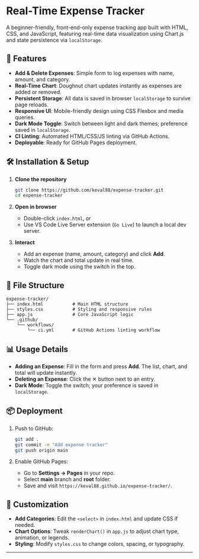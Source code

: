 
# Real-Time Expense Tracker

A beginner-friendly, front-end-only expense tracking app built with HTML, CSS, and JavaScript, featuring real-time data visualization using Chart.js and state persistence via `localStorage`.

## 🚀 Features

- **Add & Delete Expenses**: Simple form to log expenses with name, amount, and category.
- **Real-Time Chart**: Doughnut chart updates instantly as expenses are added or removed.
- **Persistent Storage**: All data is saved in browser `localStorage` to survive page reloads.
- **Responsive UI**: Mobile-friendly design using CSS Flexbox and media queries.
- **Dark Mode Toggle**: Switch between light and dark themes; preference saved in `localStorage`.
- **CI Linting**: Automated HTML/CSS/JS linting via GitHub Actions.
- **Deployable**: Ready for GitHub Pages deployment.

## 🛠️ Installation & Setup

1. **Clone the repository**
   ```bash
   git clone https://github.com/keval88/expense-tracker.git
   cd expense-tracker
   ```

2. **Open in browser**
   - Double-click `index.html`, or
   - Use VS Code Live Server extension (`Go Live`) to launch a local dev server.

3. **Interact**
   - Add an expense (name, amount, category) and click **Add**.
   - Watch the chart and total update in real time.
   - Toggle dark mode using the switch in the top.

## 📂 File Structure

```
expense-tracker/
├── index.html           # Main HTML structure
├── styles.css           # Styling and responsive rules
├── app.js               # Core JavaScript logic
└── .github/
    └── workflows/
        └── ci.yml       # GitHub Actions linting workflow
``` 

## 📊 Usage Details

- **Adding an Expense**: Fill in the form and press **Add**. The list, chart, and total will update instantly.
- **Deleting an Expense**: Click the ✕ button next to an entry.
- **Dark Mode**: Toggle the switch; your preference is saved in `localStorage`.

## 📦 Deployment

1. Push to GitHub:
   ```bash
   git add .
   git commit -m "Add expense tracker"
   git push origin main
   ```

2. Enable GitHub Pages:
   - Go to **Settings → Pages** in your repo.
   - Select **main** branch and **root** folder.
   - Save and visit `https://keval88.github.io/expense-tracker/`.

## 🔧 Customization

- **Add Categories**: Edit the `<select>` in `index.html` and update CSS if needed.
- **Chart Options**: Tweak `renderChart()` in `app.js` to adjust chart type, animation, or legends.
- **Styling**: Modify `styles.css` to change colors, spacing, or typography.

---


